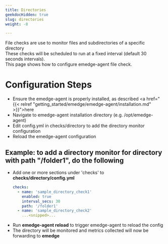 ```yaml
---
title: Directories
geekdocHidden: true
slug: directories
weight: -8

---
```

File checks are use to monitor files and subdirectories of a specific directory
<br>
These checks will be scheduled to run at a fixed interval (default 30 seconds intervals).
<br>
This page shows how to configure emedge-agent file check.

# Configuration Steps
- Ensure the emedge-agent is properly installed, as described <a href="{{< relref "getting_started/emedge/emedge-agent/installation.md" >}}">here</a>
- Navigate to emedge-agent installation directory (e.g. /opt/emedge-agent)
- Edit config.yml in checks/directory to add the directory monitor configuration
- Reload the emedge-agent configuration

## Example: to add a directory monitor for directory with path "/folder1", do the following
  - Add one or more sections under 'checks' to **checks/directory/config.yml**
    ```yaml
    checks:
      - name: 'sample_directory_check1'
        enabled: true
        interval_secs: 30
        path: '/folder1'
      - name: 'sample_directory_check2'
        ...<snipped>...
    ```
  - Run **emedge-agent reload** to trigger emedge-agent to reload the config
  - The directory will be monitored and metrics collected will now be forwarding to **emedge**
